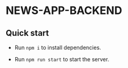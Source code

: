 # NEWS-APP-BACKEND

## Quick start

* Run `npm i` to install dependencies.

* Run `npm run start` to start the server.